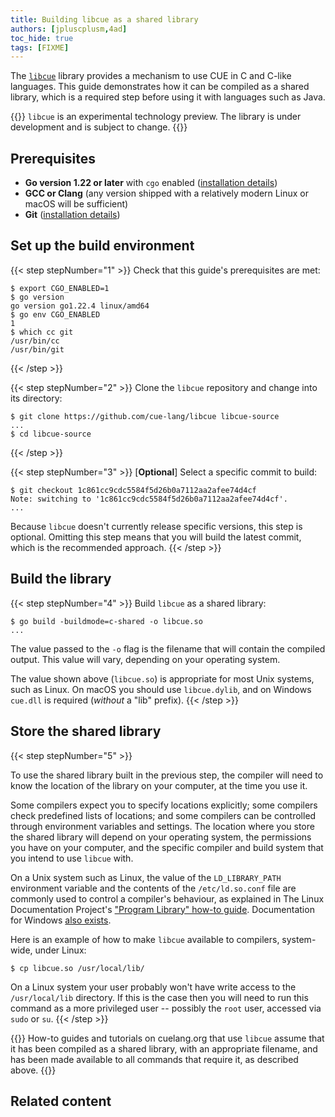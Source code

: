 ```yaml
---
title: Building libcue as a shared library
authors: [jpluscplusm,4ad]
toc_hide: true
tags: [FIXME]
---
```


<!-- FIXME: is the canonical upstream github, or gerrithub? -->
The [`libcue`](https://github.com/cue-lang/libcue) library provides a mechanism
to use CUE in C and C-like languages. This guide demonstrates how it can be
compiled as a shared library, which is a required step before using it with
languages such as Java.

{{<info>}}
`libcue` is an experimental technology preview.
The library is under development and is subject to change.
{{</info>}}

## Prerequisites

- **Go version 1.22 or later** with `cgo` enabled
  ([installation details](https://go.dev/doc/install))
- **GCC or Clang** (any version shipped with a relatively modern Linux or macOS will be sufficient)
- **Git** ([installation details](https://git-scm.com/downloads))

## Set up the build environment

{{< step stepNumber="1" >}}
Check that this guide's prerequisites are met:

```text { title="TERMINAL" type="terminal" codeToCopy="ZXhwb3J0IENHT19FTkFCTEVEPTEKZ28gdmVyc2lvbgpnbyBlbnYgQ0dPX0VOQUJMRUQKd2hpY2ggY2MgZ2l0" }
$ export CGO_ENABLED=1
$ go version
go version go1.22.4 linux/amd64
$ go env CGO_ENABLED
1
$ which cc git
/usr/bin/cc
/usr/bin/git
```
{{< /step >}}

{{< step stepNumber="2" >}}
Clone the `libcue` repository and change into its directory:

```text { title="TERMINAL" type="terminal" codeToCopy="Z2l0IGNsb25lIGh0dHBzOi8vZ2l0aHViLmNvbS9jdWUtbGFuZy9saWJjdWUgbGliY3VlLXNvdXJjZQpjZCBsaWJjdWUtc291cmNl" }
$ git clone https://github.com/cue-lang/libcue libcue-source
...
$ cd libcue-source
```
{{< /step >}}

{{< step stepNumber="3" >}}
[**Optional**] Select a specific commit to build:

```text { title="TERMINAL" type="terminal" codeToCopy="Z2l0IGNoZWNrb3V0IDFjODYxY2M5Y2RjNTU4NGY1ZDI2YjBhNzExMmFhMmFmZWU3NGQ0Y2Y=" }
$ git checkout 1c861cc9cdc5584f5d26b0a7112aa2afee74d4cf
Note: switching to '1c861cc9cdc5584f5d26b0a7112aa2afee74d4cf'.
...
```
<!-- TODO(jcm): derive this commit id from the id stored in site.cue -->

Because `libcue` doesn't currently release specific versions, this step is
optional. Omitting this step means that you will build the latest commit, which
is the recommended approach.
{{< /step >}}

## Build the library

{{< step stepNumber="4" >}}
Build `libcue` as a shared library:

```text { title="TERMINAL" type="terminal" codeToCopy="Z28gYnVpbGQgLWJ1aWxkbW9kZT1jLXNoYXJlZCAtbyBsaWJjdWUuc28=" }
$ go build -buildmode=c-shared -o libcue.so
...
```

The value passed to the `-o` flag is the filename that will contain the compiled output.
This value will vary, depending on your operating system.

The value shown above (`libcue.so`) is appropriate for most Unix systems, such as Linux.
On macOS you should use `libcue.dylib`,
and on Windows `cue.dll` is required (*without* a "lib" prefix).
{{< /step >}}

## Store the shared library

{{< step stepNumber="5" >}}

To use the shared library built in the previous step, the compiler will need to
know the location of the library on your computer, at the time you use it.

Some compilers expect you to specify locations explicitly; some compilers check
predefined lists of locations; and some compilers can be controlled through
environment variables and settings. The location where you store the shared
library will depend on your operating system, the permissions you have on your
computer, and the specific compiler and build system that you intend to use
`libcue` with.

On a Unix system such as Linux, the value of the `LD_LIBRARY_PATH` environment
variable and the contents of the `/etc/ld.so.conf` file are commonly used to
control a compiler's behaviour, as explained in The Linux Documentation
Project's
["Program Library" how-to guide](https://tldp.org/HOWTO/Program-Library-HOWTO/shared-libraries.html).
Documentation for Windows
[also exists](https://learn.microsoft.com/en-us/windows/win32/dlls/dynamic-link-library-search-order?redirectedfrom=MSDN#search_order_for_desktop_applications).

Here is an example of how to make `libcue` available to compilers, system-wide,
under Linux:

```text { title="TERMINAL" type="terminal" codeToCopy="Y3AgbGliY3VlLnNvIC91c3IvbG9jYWwvbGliLw==" }
$ cp libcue.so /usr/local/lib/
```

On a Linux system your user probably won't have write access to the
`/usr/local/lib` directory. If this is the case then you will need to run this
command as a more privileged user -- possibly the `root` user, accessed via
`sudo` or `su`.
{{< /step >}}

{{<info>}}
How-to guides and tutorials on cuelang.org that use `libcue` assume that it has
been compiled as a shared library, with an appropriate filename, and has been
made available to all commands that require it, as described above.
{{</info>}}

<!-- TODO(jcm): add a test use of the lib. Something utterly trivial and C-based? -->

## Related content
